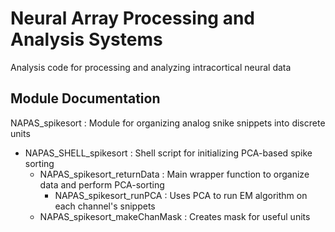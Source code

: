 # Neural Array Processing and Analysis Systems
Analysis code for processing and analyzing intracortical neural data

## Module Documentation

NAPAS_spikesort : Module for organizing analog snike snippets into discrete units
- NAPAS_SHELL_spikesort : Shell script for initializing PCA-based spike sorting
	- NAPAS_spikesort_returnData : Main wrapper function to organize data and perform PCA-sorting
		- NAPAS_spikesort_runPCA : Uses PCA to run EM algorithm on each channel's snippets
	- NAPAS_spikesort_makeChanMask : Creates mask for useful units

